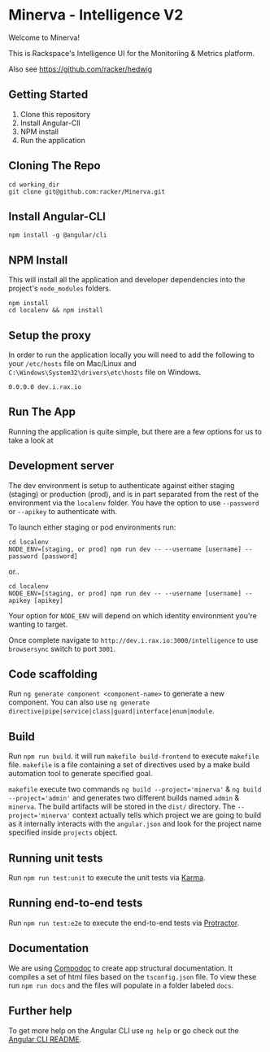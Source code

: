 # Minerva - Intelligence V2

Welcome to Minerva!

This is Rackspace's Intelligence UI for the Monitoriing & Metrics platform.

Also see https://github.com/racker/hedwig

## Getting Started

1. Clone this repository
2. Install Angular-ClI
3. NPM install
4. Run the application

## Cloning The Repo

```
cd working_dir
git clone git@github.com:racker/Minerva.git
```

## Install Angular-CLI

```
npm install -g @angular/cli
```

## NPM Install

This  will install all the application and developer dependencies into the project's `node_modules` folders.

```
npm install
cd localenv && npm install
```

## Setup the proxy

In order to run the application locally you will need to add the following to your `/etc/hosts` file on Mac/Linux and `C:\Windows\System32\drivers\etc\hosts` file on Windows.

```
0.0.0.0 dev.i.rax.io
```

## Run The App

Running the application is quite simple, but there are a few options for us to take a look at

## Development server

The dev environment is setup to authenticate against either staging (staging) or production (prod), and is in part separated from the rest of the environment via the `localenv` folder. You have the option to use `--password` or `--apikey` to authenticate with.

To launch either staging or pod environments run:

```
cd localenv
NODE_ENV=[staging, or prod] npm run dev -- --username [username] --password [password]
```

or..

```
cd localenv
NODE_ENV=[staging, or prod] npm run dev -- --username [username] --apikey [apikey]
```

Your option for `NODE_ENV` will depend on which identity environment you're wanting to target.

Once complete navigate to `http://dev.i.rax.io:3000/intelligence` to use `browsersync` switch to port `3001`.

## Code scaffolding

Run `ng generate component <component-name>` to generate a new component. You can also use `ng generate directive|pipe|service|class|guard|interface|enum|module`.

## Build


Run `npm run build`. it will run `makefile build-frontend` to execute `makefile` file. `makefile` is a file containing a set of directives used by a make build automation tool to generate specified goal.

`makefile` execute two commands `ng build --project='minerva'` & `ng build --project='admin'` and generates two different builds named `admin` & `minerva`. The build artifacts will be stored in the `dist/` directory. The `--project='minerva'` context actually tells which project we are going to build as it internally interacts with the `angular.json` and look for the project name specified inside `projects` object.  

## Running unit tests

Run `npm run test:unit` to execute the unit tests via [Karma](https://karma-runner.github.io).

## Running end-to-end tests

Run `npm run test:e2e` to execute the end-to-end tests via [Protractor](http://www.protractortest.org/).

## Documentation
We are using [Compodoc](https://compodoc.app) to create app structural documentation. It compiles a set of html files based on the `tsconfig.json` file. To view these run `npm run docs` and the files will populate in a folder labeled `docs`.

## Further help

To get more help on the Angular CLI use `ng help` or go check out the [Angular CLI README](https://github.com/angular/angular-cli/blob/master/README.md).
